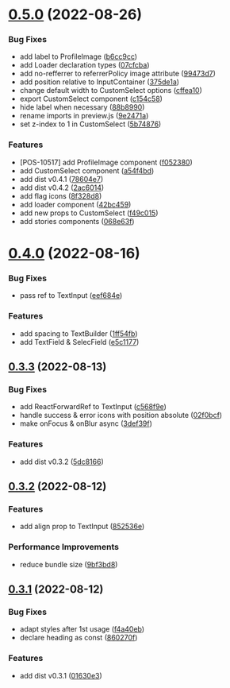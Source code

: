 # [0.5.0](https://github.com/idbi/components/compare/v0.4.0...v0.5.0) (2022-08-26)


### Bug Fixes

* add label to ProfileImage ([b6cc9cc](https://github.com/idbi/components/commit/b6cc9ccbbae45780c5c401b3701fb6053b3233da))
* add Loader declaration types ([07cfcba](https://github.com/idbi/components/commit/07cfcba7c564bde51abfb5f9facffc9b0345492e))
* add no-refferrer to referrerPolicy image attribute ([99473d7](https://github.com/idbi/components/commit/99473d7ac69cc9473876b482267b1935635b4d95))
* add position relative to InputContainer ([375de1a](https://github.com/idbi/components/commit/375de1a607750d1aa36b63f980832f2d320449cb))
* change default width to CustomSelect options ([cffea10](https://github.com/idbi/components/commit/cffea10ee98e106d5cf2c2cf9ed6be428c3ccabf))
* export CustomSelect component ([c154c58](https://github.com/idbi/components/commit/c154c581eacb6e307536aedf38b385fcf21f8090))
* hide label when necessary ([88b8990](https://github.com/idbi/components/commit/88b8990edca5b029a127194f238814385e034cb5))
* rename imports in preview.js ([9e2471a](https://github.com/idbi/components/commit/9e2471ac299ddd4c68c761f34e48e51e89d6ba76))
* set z-index to 1 in CustomSelect ([5b74876](https://github.com/idbi/components/commit/5b74876a85fc8cd7e55c338cdce58ab3ebd5fa58))


### Features

* [POS-10517] add ProfileImage component ([f052380](https://github.com/idbi/components/commit/f0523802022f5443c99be320d3c339a765ddb60c))
* add CustomSelect component ([a54f4bd](https://github.com/idbi/components/commit/a54f4bdaaee9d6cf9b45f49da12dea313a8033a9))
* add dist v0.4.1 ([78604e7](https://github.com/idbi/components/commit/78604e7cd36b4a1e6061d466b403381d699cef4f))
* add dist v0.4.2 ([2ac6014](https://github.com/idbi/components/commit/2ac60142a38ea7f0fa34e66c932cbeb950dd4388))
* add flag icons ([8f328d8](https://github.com/idbi/components/commit/8f328d8e7641e0cb1fd47aeed9680e76293eb20a))
* add loader component ([42bc459](https://github.com/idbi/components/commit/42bc4595f8a504112c513b231e28bcf3c874984d))
* add new props to CustomSelect ([f49c015](https://github.com/idbi/components/commit/f49c015f9ab4791cf21548d04e48d9ffeeafa1e1))
* add stories components ([068e63f](https://github.com/idbi/components/commit/068e63f54b6633a39cc43aaec7c68a1ad0b0609d))



# [0.4.0](https://github.com/idbi/components/compare/v0.3.3...v0.4.0) (2022-08-16)


### Bug Fixes

* pass ref to TextInput ([eef684e](https://github.com/idbi/components/commit/eef684e9c081426e18012893052b92f3033ebb3b))


### Features

* add spacing to TextBuilder ([1ff54fb](https://github.com/idbi/components/commit/1ff54fb93ea6f5999f6f62f294c0674a057c57cd))
* add TextField & SelecField ([e5c1177](https://github.com/idbi/components/commit/e5c1177a180771de3a5849f6b6054c5fd54d0b36))



## [0.3.3](https://github.com/idbi/components/compare/v0.3.2...v0.3.3) (2022-08-13)


### Bug Fixes

* add ReactForwardRef to TextInput ([c568f9e](https://github.com/idbi/components/commit/c568f9ef73c65229c67885f5fb28ef7d5a1a42f2))
* handle success & error icons with position absolute ([02f0bcf](https://github.com/idbi/components/commit/02f0bcfd5ed0edf5f3b35382a05b7e2d1ca007e5))
* make onFocus & onBlur async ([3def39f](https://github.com/idbi/components/commit/3def39fd8d41194684295c6a63ab656d9fb60aaf))


### Features

* add dist v0.3.2 ([5dc8166](https://github.com/idbi/components/commit/5dc81663807582ff3bcb6c363929a2ce92e88076))



## [0.3.2](https://github.com/idbi/components/compare/v0.3.1...v0.3.2) (2022-08-12)


### Features

* add align prop to TextInput ([852536e](https://github.com/idbi/components/commit/852536e4d246c1e468e9fdddbcb441091b3af1b8))


### Performance Improvements

* reduce bundle size ([9bf3bd8](https://github.com/idbi/components/commit/9bf3bd8e16f2cc8224cdae95fd4d1763d52e3c6f))



## [0.3.1](https://github.com/idbi/components/compare/v0.3.0...v0.3.1) (2022-08-12)


### Bug Fixes

* adapt styles after 1st usage ([f4a40eb](https://github.com/idbi/components/commit/f4a40ebe06da5afee4b3e638f9dff90f0b13cfd9))
* declare heading as const ([860270f](https://github.com/idbi/components/commit/860270fff644d4f0b6030e9d91314ab91d2317e4))


### Features

* add dist v0.3.1 ([01630e3](https://github.com/idbi/components/commit/01630e35af6a3e9610488fb7cc0b675907b6f3ac))



